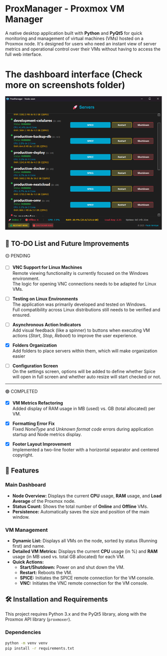# ProxManager - Proxmox VM Manager

A native desktop application built with **Python** and **PyQt5** for quick monitoring and management of virtual machines (VMs) hosted on a Proxmox node. It's designed for users who need an instant view of server metrics and operational control over their VMs without having to access the full web interface.


# The dashboard interface (Check more on screenshots folder)

![Dashboard](./screenshots/dashboard.png)


## 📝 TO-DO List and Future Improvements

 🟡 PENDING
- [ ] **VNC Support for Linux Machines**  
  Remote viewing functionality is currently focused on the Windows environment.  
  The logic for opening VNC connections needs to be adapted for Linux VMs.

- [ ] **Testing on Linux Environments**  
  The application was primarily developed and tested on Windows.  
  Full compatibility across Linux distributions still needs to be verified and ensured.

- [ ] **Asynchronous Action Indicators**  
  Add visual feedback (like a spinner) to buttons when executing VM actions (*Start*, *Stop*, *Reboot*) to improve the user experience.
  
- [x] **Folders Organization**  
  Add folders to place servers within them, which will make organization easier

- [ ] **Configuration Screen**  
  On the settings screen, options will be added to define whether Spice will open in full screen and whether auto resize will start checked or not.

---

 🟢 COMPLETED
- [x] **VM Metrics Refactoring**  
  Added display of RAM usage in MB (used) vs. GB (total allocated) per VM.

- [x] **Formatting Error Fix**  
  Fixed *NoneType* and *Unknown format code* errors during application startup and Node metrics display.

- [x] **Footer Layout Improvement**  
  Implemented a two-line footer with a horizontal separator and centered copyright.


## 🚀 Features

### Main Dashboard
* **Node Overview:** Displays the current **CPU** usage, **RAM** usage, and **Load Average** of the Proxmox node.
* **Status Count:** Shows the total number of **Online** and **Offline** VMs.
* **Persistence:** Automatically saves the size and position of the main window.

### VM Management
* **Dynamic List:** Displays all VMs on the node, sorted by status (Running first) and name.
* **Detailed VM Metrics:** Displays the current **CPU** usage (in %) and **RAM** usage (in MB used vs. total GB allocated) for each VM.
* **Quick Actions:**
    * **Start/Shutdown:** Power on and shut down the VM.
    * **Restart:** Reboots the VM.
    * **SPICE:** Initiates the SPICE remote connection for the VM console.
    * **VNC:** Initiates the VNC remote connection for the VM console.

## 🛠️ Installation and Requirements

This project requires Python 3.x and the PyQt5 library, along with the Proxmox API library (`proxmoxer`).

### Dependencies

```bash
python -m venv venv
pip install -r requirements.txt
```




